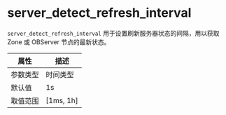 # server_detect_refresh_interval

`server_detect_refresh_interval` 用于设置刷新服务器状态的间隔，用以获取 Zone 或 OBServer 节点的最新状态。

|  属性    | 描述     |
|----------|---------|
| 参数类型 |   时间类型      |
| 默认值   | 1s    |
| 取值范围 | [1ms, 1h]  |

